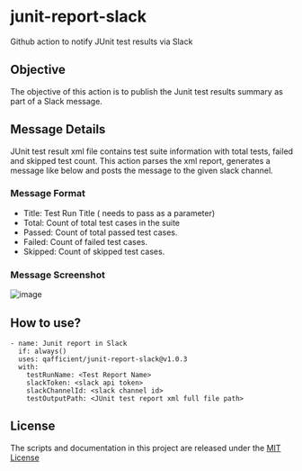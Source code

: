 # junit-report-slack
Github action to notify JUnit test results via Slack

## Objective
The objective of this action is to publish the Junit test results summary as part of a Slack message.

## Message Details
JUnit test result xml file contains test suite information with total tests, failed and skipped test count. This action parses the xml report, generates a message like below and posts the message to the given slack channel.
### Message Format
- Title: Test Run Title ( needs to pass as a parameter)
- Total: Count of total test cases in the suite
- Passed: Count of total passed test cases.
- Failed: Count of failed test cases.
- Skipped: Count of skipped test cases.
### Message Screenshot
![image](https://github.com/qafficient/junit-report-slack/assets/58494847/494195b0-7d7d-4d57-b835-2a41c740090e)

## How to use?
```
- name: Junit report in Slack
  if: always()
  uses: qafficient/junit-report-slack@v1.0.3
  with:
    testRunName: <Test Report Name>
    slackToken: <slack api token>
    slackChannelId: <slack channel id>
    testOutputPath: <JUnit test report xml full file path>
```
## License
The scripts and documentation in this project are released under the [MIT License](https://github.com/qafficient/junit-report-slack/blob/update-readme/LICENSE)

